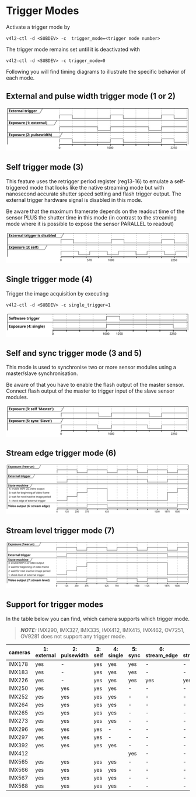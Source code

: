 # Trigger Modes
Activate a trigger mode by
``` shell
v4l2-ctl -d <SUBDEV> -c  trigger_mode=<trigger mode number>
```
The trigger mode remains set until it is deactivated with 
``` shell
v4l2-ctl -d <SUBDEV> -c trigger_mode=0
```
Following you will find timing diagrams to illustrate the specific behavior of each mode.
## External and pulse width trigger mode (1 or 2)
![External trigger mode](../docs/plantuml/tm_external.svg)

## Self trigger mode (3)
This feature uses the retrigger period register (reg13-16) to emulate a self-triggered mode that looks like the native streaming mode but with nanosecond accurate shutter speed setting and flash trigger output. The external trigger hardware signal is disabled in this mode. 

Be aware that the maximum framerate depends on the readout time of the sensor PLUS the shutter time in this mode (in contrast to the streaming mode where it is possible to expose the sensor PARALLEL to readout)

![Self trigger mode](../docs/plantuml/tm_self.svg)

## Single trigger mode (4)
Trigger the image acquisition by executing 
``` shell
v4l2-ctl -d <SUBDEV> -c single_trigger=1
``` 
![Single trigger mode](../docs/plantuml/tm_single.svg)

## Self and sync trigger mode (3 and 5)
This mode is used to synchronise two or more sensor modules using a master/slave synchronisation.

Be aware of that you have to enable the flash output of the master sensor. Connect flash output of the master to trigger input of the slave sensor modules.

![Self and sync trigger mode](../docs/plantuml/tm_masterslave.svg)

## Stream edge trigger mode (6)
![Stream edge trigger mode](../docs/plantuml/tm_stream_edge.svg)

## Stream level trigger mode (7)
![Stream level trigger mode](../docs/plantuml/tm_stream_level.svg)

## Support for trigger modes
In the table below you can find, which camera supports which trigger mode.

> **_NOTE:_** IMX290, IMX327, IMX335, IMX412, IMX415, IMX462, OV7251, OV9281 does not support any trigger mode.

| cameras | 1: external | 2: pulsewidth | 3: self | 4: single | 5: sync | 6: stream_edge | 7: stream_level |
| ------ | --- | --- | --- | --- | --- | --- | --- |
| IMX178 | yes |   - | yes | yes | yes |   - |   - |
| IMX183 | yes |   - | yes | yes | yes |   - |   - |
| IMX226 | yes |   - | yes | yes | yes | yes | yes |
| IMX250 | yes | yes | yes | yes |   - |   - |   - |
| IMX252 | yes | yes | yes | yes |   - |   - |   - |
| IMX264 | yes | yes | yes | yes |   - |   - |   - |
| IMX265 | yes | yes | yes | yes |   - |   - |   - |
| IMX273 | yes | yes | yes | yes |   - |   - |   - |
| IMX296 | yes | yes | yes |   - |   - |   - |   - |
| IMX297 | yes | yes | yes |   - |   - |   - |   - |
| IMX392 | yes | yes | yes | yes |   - |   - |   - |
| IMX412 |     |     |     |     | yes |   - |   - |
| IMX565 | yes | yes | yes | yes |   - |   - |   - |
| IMX566 | yes | yes | yes | yes |   - |   - |   - |
| IMX567 | yes | yes | yes | yes |   - |   - |   - |
| IMX568 | yes | yes | yes | yes |   - |   - |   - |